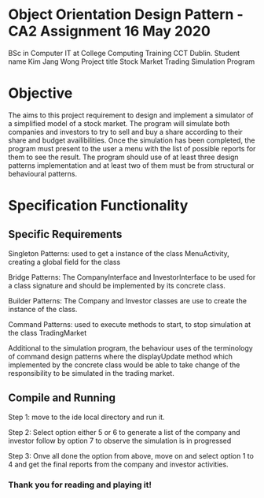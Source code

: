 # Object Orientation Design Pattern - CA2 Assignment 16 May 2020

BSc in Computer IT at College Computing Training CCT Dublin.
Student name Kim Jang Wong
Project title Stock Market Trading Simulation Program

# Objective

The aims to this project requirement to design and implement a simulator of a simplified model of a stock market.
The program will simulate both companies and investors to try to sell and buy a share according to their share and budget availibilities.
Once the simulation has been completed, the program  must present to the user a menu with the list of possible reports for them to see the result.
The program  should use of  at least three design patterns implementation and at least two of them must be from structural or behavioural patterns.

 # Specification Functionality

## Specific Requirements 

Singleton Patterns: used to get a instance of the class MenuActivity, creating a global field for the class

Bridge Patterns: The CompanyInterface and InvestorInterface to be used for a class signature and should be implemented by its concrete class.

Builder Patterns: The Company and Investor classes are use to create the instance of the class.

Command Patterns: used to execute methods to start, to stop simulation  at  the class TradingMarket

Additional to the simulation program, the behaviour uses of the 
terminology of command design patterns where
the displayUpdate method which implemented by the concrete class would be able to take change of the responsibility to be simulated in the trading market. 

## Compile and Running
Step 1: move to the ide local directory
and run it.

Step 2: Select option either 5 or 6 to generate a list of the company and investor
follow by option 7 to observe the simulation is in progressed

Step 3: Onve all done the option from above, move on and select option 1 to 4 and get the final reports from the company and investor activities.

### Thank you for reading and playing it!
